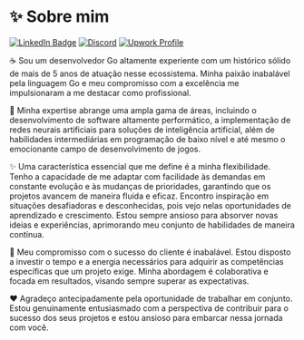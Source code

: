 # ✨ Sobre mim 
 [![LinkedIn Badge](https://img.shields.io/badge/-Bruno&nbsp;I.-blue?style=flat-square&logo=Linkedin&logoColor=white&link=https://www.linkedin.com/in/alph4b3th/)](https://www.linkedin.com/in/alph4b3th/)
[![Discord](https://img.shields.io/badge/Discord-alph4b3th%20-%237289DA?style=flat-square&logo=discord&logoColor=white)](https://discord.com/users/123456789lph4b3th)
[![Upwork Profile](https://img.shields.io/badge/Upwork-Bruno&nbsp;I.-%2374A346?style=flat-square&logo=upwork&logoColor=white)](https://www.upwork.com/freelancers/~01d132cf71a396884b)

☕ Sou um desenvolvedor Go altamente experiente
com um histórico sólido de mais de 5 anos de atuação nesse ecossistema. Minha paixão inabalável pela linguagem Go e meu compromisso com a excelência me impulsionaram a me destacar como profissional.

🌟 Minha expertise abrange uma ampla gama de áreas, incluindo o desenvolvimento de software altamente performático, a implementação de redes neurais artificiais para soluções de inteligência artificial, além de habilidades intermediárias em programação de baixo nível e até mesmo o emocionante campo de desenvolvimento de jogos.

✨ Uma característica essencial que me define é a minha flexibilidade. Tenho a capacidade de me adaptar com facilidade às demandas em constante evolução e às mudanças de prioridades, garantindo que os projetos avancem de maneira fluida e eficaz. Encontro inspiração em situações desafiadoras e desconhecidas, pois vejo nelas oportunidades de aprendizado e crescimento. Estou sempre ansioso para absorver novas ideias e experiências, aprimorando meu conjunto de habilidades de maneira contínua.

🤝 Meu compromisso com o sucesso do cliente é inabalável. Estou disposto a investir o tempo e a energia necessários para adquirir as competências específicas que um projeto exige. Minha abordagem é colaborativa e focada em resultados, visando sempre superar as expectativas.

❤️ Agradeço antecipadamente pela oportunidade de trabalhar em conjunto. Estou genuinamente entusiasmado com a perspectiva de contribuir para o sucesso dos seus projetos e estou ansioso para embarcar nessa jornada com você.

